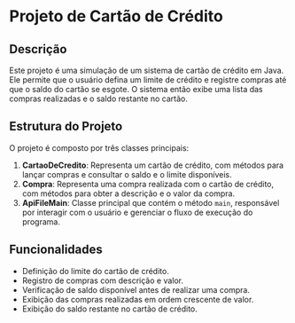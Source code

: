 <h1>Projeto de Cartão de Crédito</h1>

<h2>Descrição</h2>

<p>Este projeto é uma simulação de um sistema de cartão de crédito em Java. Ele permite que o usuário defina um limite de crédito e registre compras até que o saldo do cartão se esgote. O sistema então exibe uma lista das compras realizadas e o saldo restante no cartão.</p>

<h2>Estrutura do Projeto</h2>

<p>O projeto é composto por três classes principais:</p>

<ol>
    <li><strong>CartaoDeCredito</strong>: Representa um cartão de crédito, com métodos para lançar compras e consultar o saldo e o limite disponíveis.</li>
    <li><strong>Compra</strong>: Representa uma compra realizada com o cartão de crédito, com métodos para obter a descrição e o valor da compra.</li>
    <li><strong>ApiFileMain</strong>: Classe principal que contém o método <code>main</code>, responsável por interagir com o usuário e gerenciar o fluxo de execução do programa.</li>
</ol>

<h2>Funcionalidades</h2>

<ul>
    <li>Definição do limite do cartão de crédito.</li>
    <li>Registro de compras com descrição e valor.</li>
    <li>Verificação de saldo disponível antes de realizar uma compra.</li>
    <li>Exibição das compras realizadas em ordem crescente de valor.</li>
    <li>Exibição do saldo restante no cartão de crédito.</li>
</ul>
